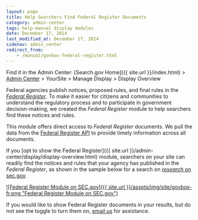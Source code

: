 ```yaml
---
layout: page
title: Help Searchers Find Federal Register Documents
category: admin-center
tags: help-manual display modules
date: December 17, 2014
last_modified_at: December 17, 2014
sidenav: admin_center
redirect_from:
    - /manual/govbox-federal-register.html
---
```


Find it in the Admin Center: [Search.gov Home]({{ site.url }}/index.html) > [Admin Center](https://search.usa.gov/sites/) > YourSite > Manage Display > Display Overview

Federal agencies publish notices, proposed rules, and final rules in the [*Federal Register*](https://www.federalregister.gov). To make it easier for citizens and communities to understand the regulatory process and to participate in government decision-making, we created the *Federal Register* module to help searchers find these notices and rules.

This module offers direct access to *Federal Register* documents. We pull the data from the [Federal Register API](https://www.federalregister.gov/learn/developers) to provide timely information across all documents.

If you [opt to show the Federal Register]({{ site.url }}/admin-center/display/display-overview.html) module, searchers on your site can readily find the notices and rules that your agency has published in the *Federal Register*, as shown in the sample below for a search on [*research* on sec.gov](https://secsearch.sec.gov/search?utf8=%E2%9C%93&affiliate=secsearch&sort_by=&query=research).

[![Federal Register Module on SEC.gov]({{ site.url }}/assets/img/site/govbox-fr.png "Federal Register Module on SEC.gov")](https://secsearch.sec.gov/search?utf8=%E2%9C%93&affiliate=secsearch&sort_by=&query=research)

If you would like to show Federal Register documents in your results, but do not see the toggle to turn them on, [email us](mailto:search@support.digitalgov.gov) for assistance.
